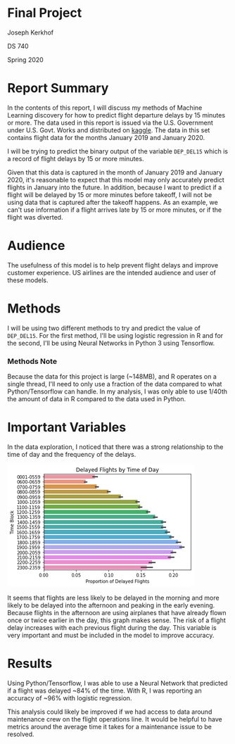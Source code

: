 # Final Project 
Joseph Kerkhof

DS 740

Spring 2020

# Report Summary

In the contents of this report, I will discuss my methods of Machine Learning discovery for how to predict flight departure delays by 15 minutes or more. The data used in this report is issued via the U.S. Government under U.S. Govt. Works and distributed on [kaggle](https://www.kaggle.com/divyansh22/flight-delay-prediction). The data in this set contains flight data for the months January 2019 and January 2020.

I will be trying to predict the binary output of the variable `DEP_DEL15` which is a record of flight delays by 15 or more minutes.

Given that this data is captured in the month of January 2019 and January 2020, it's reasonable to expect that this model may only accurately predict flights in January into the future. In addition, because I want to predict if a flight will be delayed by 15 or more minutes before takeoff, I will not be using data that is captured after the takeoff happens. As an example, we can't use information if a flight arrives late by 15 or more minutes, or if the flight was diverted.

# Audience

The usefulness of this model is to help prevent flight delays and improve customer experience. US airlines are the intended audience and user of these models.

# Methods

I will be using two different methods to try and predict the value of `DEP_DEL15`. For the first method, I'll be using logistic regression in R and for the second, I'll be using Neural Networks in Python 3 using Tensorflow.

### Methods Note

Because the data for this project is large (~148MB), and R operates on a single thread, I'll need to only use a fraction of the data compared to what Python/Tensorflow can handle. In my analysis, I was only able to use 1/40th the amount of data in R compared to the data used in Python.

# Important Variables

In the data exploration, I noticed that there was a strong relationship to the time of day and the frequency of the delays.

![Delays by Time of Day](../images/delays_by_tod.png)

It seems that flights are less likely to be delayed in the morning and more likely to be delayed into the afternoon and peaking in the early evening. Because flights in the afternoon are using airplanes that have already flown once or twice earlier in the day, this graph makes sense. The risk of a flight delay increases with each previous flight during the day. This variable is very important and must be included in the model to improve accuracy.

# Results

Using Python/Tensorflow, I was able to use a Neural Network that predicted if a flight was delayed ~84% of the time. With R, I was reporting an accuracy of ~96% with logistic regression.

This analysis could likely be improved if we had access to data around maintenance crew on the flight operations line. It would be helpful to have metrics around the average time it takes for a maintenance issue to be resolved.